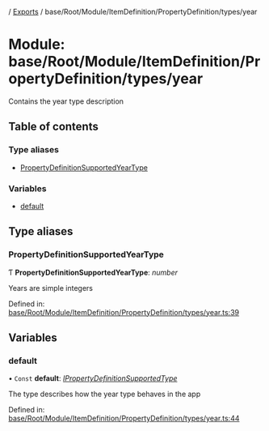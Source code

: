 [](../README.md) / [Exports](../modules.md) / base/Root/Module/ItemDefinition/PropertyDefinition/types/year

# Module: base/Root/Module/ItemDefinition/PropertyDefinition/types/year

Contains the year type description

## Table of contents

### Type aliases

- [PropertyDefinitionSupportedYearType](base_root_module_itemdefinition_propertydefinition_types_year.md#propertydefinitionsupportedyeartype)

### Variables

- [default](base_root_module_itemdefinition_propertydefinition_types_year.md#default)

## Type aliases

### PropertyDefinitionSupportedYearType

Ƭ **PropertyDefinitionSupportedYearType**: *number*

Years are simple integers

Defined in: [base/Root/Module/ItemDefinition/PropertyDefinition/types/year.ts:39](https://github.com/onzag/itemize/blob/5fcde7cf/base/Root/Module/ItemDefinition/PropertyDefinition/types/year.ts#L39)

## Variables

### default

• `Const` **default**: [*IPropertyDefinitionSupportedType*](../interfaces/base_root_module_itemdefinition_propertydefinition_types.ipropertydefinitionsupportedtype.md)

The type describes how the year type behaves in the app

Defined in: [base/Root/Module/ItemDefinition/PropertyDefinition/types/year.ts:44](https://github.com/onzag/itemize/blob/5fcde7cf/base/Root/Module/ItemDefinition/PropertyDefinition/types/year.ts#L44)
